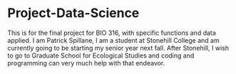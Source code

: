 # Project-Data-Science
This is for the final project for BIO 316, with specific functions and data applied. I am Patrick Spillane, I am a student at Stonehill College and am currently going to be starting my senior year next fall. After Stonehill, I wish to go to Graduate School for Ecological Studies and coding and programming can very much help with that endeavor. 
